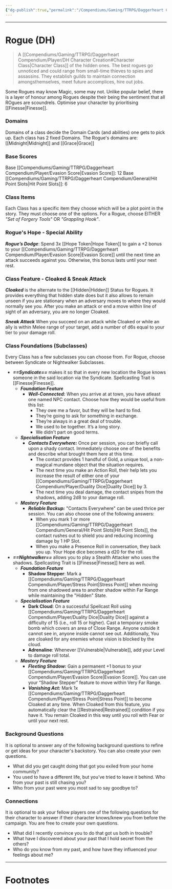 ```yaml
---
{"dg-publish":true,"permalink":"/Compendiums/Gaming/TTRPG/Daggerheart Compendium/Player/Classes/Rogue (DH)/","tags":["TTRPG"]}
---
```



---
# Rogue (DH)
> A [[Compendiums/Gaming/TTRPG/Daggerheart Compendium/Player/DH Character Creation#Character Class\|Character Class]] of the hidden ones. The best rogues go unnoticed and could range from small-time thieves to spies and assassins. They establish guilds to maintain connection amongsthemselves, meet future accomplices, hire out jobs. 

Some Rogues may know Magic, some may not. Unlike popular belief, there is a layer of honour among Rogues despite their being the sentiment that all ROgues are scoundrels. Optimise your character by prioritising [[Finesse\|Finesse]].

### Domains
Domains of a class decide the Domain Cards (and abilities) one gets to pick up.
Each class has 2 fixed Domains.
The Rogue's domains are: [[Midnight\|Midnight]] and [[Grace\|Grace]]

### Base Scores
Base [[Compendiums/Gaming/TTRPG/Daggerheart Compendium/Player/Evasion Score\|Evasion Score]]: 12
Base [[Compendiums/Gaming/TTRPG/Daggerheart Compendium/General/Hit Point Slots\|Hit Point Slots]]: 6

### Class Items
Each Class has a specific item they choose which will be a plot point in the story. They must choose one of the options.
For a Rogue, choose EITHER *"Set of Forgery Tools"* OR *"Grappling Hook"*.

### Rogue's Hope - Special Ability
***Rogue’s Dodge***: Spend 3x [[Hope Token\|Hope Token]] to gain a +2 bonus to your [[Compendiums/Gaming/TTRPG/Daggerheart Compendium/Player/Evasion Score\|Evasion Score]] until the next time an attack succeeds against you. Otherwise, this bonus lasts until your next rest.

### Class Feature - Cloaked & Sneak Attack
***Cloaked*** is the alternate to the [[Hidden\|Hidden]] Status for Rogues. It provides everything that hidden state does but it also allows to remain unseen if you are stationary when an adversary moves to where they would normally see you. After you make an attack or end a move within line of sight of an adversary, you are no longer Cloaked.

***Sneak Attack*** When you succeed on an attack while Cloaked or while an ally is within Melee range of your target, add a number of d6s equal to your tier to your damage roll.

### Class Foundations (Subclasses)
Every Class has a few subclasses you can choose from. For Rogue, choose between Syndicate or Nightwalker Subclasses.

- ***==Syndicate==*** makes it so that in every new location the Rogue knows someone in the said location via the Syndicate. Spellcasting Trait is [[Finesse\|Finesse]].
	- ***Foundation Feature***
		- ***Well-Connected:*** When you arrive at at town, you have atleast one named NPC contact. Choose how they would be useful from this list:
			- They owe me a favor, but they will be hard to find.
			- They’re going to ask for something in exchange.
			- They’re always in a great deal of trouble.
			- We used to be together. It’s a long story.
			- We didn't part on good terms.
	- ***Specialisation Feature***
		- ***Contacts Everywhere:*** Once per session, you can briefly call upon a shady contact. Immediately choose one of the benefits and describe what brought them here at this time.
			- The contact provides 1 handful of Gold, a unique tool, a non-magical mundane object that the situation requires.
			- The next time you make an Action Roll, their help lets you increase the result of either one of your [[Compendiums/Gaming/TTRPG/Daggerheart Compendium/Player/Duality Dice\|Duality Dice]] by 3.
			- The next time you deal damage, the contact snipes from the shadows, adding 2d8 to your damage roll.
	- ***Mastery Feature***
		- ***Reliable Backup:*** "Contacts Everywhere" can be used thrice per session. You can also choose one of the following answers:
			- When you mark 1 or more [[Compendiums/Gaming/TTRPG/Daggerheart Compendium/General/Hit Point Slots\|Hit Point Slots]], the contact rushes out to shield you and reducing incoming damage by 1 HP Slot.
			- When you make a Presence Roll in conversation, they back you up. Your Hope dice becomes a d20 for the roll.
- ***==Nightwalker==*** allows you to play a Stealth Attacker who uses the shadows. Spellcasting Trait is [[Finesse\|Finesse]] here as well.
	- ***Foundation Feature***
		- **Shadow Stepper**: Mark a [[Compendiums/Gaming/TTRPG/Daggerheart Compendium/Player/Stress Point\|Stress Point]] when moving from one shadowed area to another shadow within Far Range while maintaining the "Hidden" State.
	- ***Specialisation Feature***
		- **Dark Cloud**: On a successful Spellcast Roll using [[Compendiums/Gaming/TTRPG/Daggerheart Compendium/Player/Duality Dice\|Duality Dice]] against a difficulty of 15 (i.e., roll 15 or higher). Cast a temporary smoke bomb which covers an area of Close Range. Anyone outside it cannot see in, anyone inside cannot see out. Additionally, You are cloaked for any enemies whose vision is blocked by the cloud.
		- **Adrenaline**: Whenever [[Vulnerable\|Vulnerable]], add your Level to damage roll total.
	- ***Mastery Feature***
		- ***Fleeting Shadow:*** Gain a permanent +1 bonus to your [[Compendiums/Gaming/TTRPG/Daggerheart Compendium/Player/Evasion Score\|Evasion Score]]. You can use your “Shadow Stepper” feature to move within Very Far Range.
		- ***Vanishing Act:*** Mark 1x [[Compendiums/Gaming/TTRPG/Daggerheart Compendium/Player/Stress Point\|Stress Point]] to become Cloaked at any time. When Cloaked from this feature, you automatically clear the [[Restrained\|Restrained]] condition if you have it. You remain Cloaked in this way until you roll with Fear or until your next rest.

### Background Questions
It is optional to answer any of the following background questions to refine or get ideas for your character's backstory. You can also create your own questions. 
- What did you get caught doing that got you exiled from your home community?
- You used to have a different life, but you’ve tried to leave it behind. Who from your past is still chasing you?
- Who from your past were you most sad to say goodbye to?

### Connections
It is optional to ask your fellow players one of the following questions for their character to answer if their character knows/knew you from before the campaign. You are free to create your own questions.
- What did I recently convince you to do that got us both in trouble?
- What have I discovered about your past that I hold secret from the others?
- Who do you know from my past, and how have they influenced your feelings about me?

---
# Footnotes